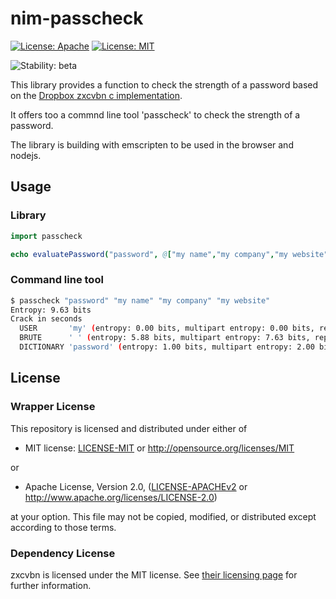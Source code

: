# nim-passcheck

[![License: Apache](https://img.shields.io/badge/License-Apache%202.0-blue.svg)](https://opensource.org/licenses/Apache-2.0)
[![License: MIT](https://img.shields.io/badge/License-MIT-blue.svg)](https://opensource.org/licenses/MIT)

![Stability: beta](https://img.shields.io/badge/stability-beta-yellow.svg)


This library provides a function to check the strength of a password based on the [Dropbox zxcvbn c implementation](https://github.com/tsyrogit/zxcvbn-c).

It offers too a commnd line tool 'passcheck' to check the strength of a password.

The library is building with emscripten to be used in the browser and nodejs.

## Usage

### Library

```nim
import passcheck

echo evaluatePassword("password", @["my name","my company","my website"])
```

### Command line tool

```bash
$ passcheck "password" "my name" "my company" "my website"
Entropy: 9.63 bits
Crack in seconds
  USER       'my' (entropy: 0.00 bits, multipart entropy: 0.00 bits, repeated: false)
  BRUTE      ' ' (entropy: 5.88 bits, multipart entropy: 7.63 bits, repeated: false)
  DICTIONARY 'password' (entropy: 1.00 bits, multipart entropy: 2.00 bits, repeated: false)
```

## License

### Wrapper License

This repository is licensed and distributed under either of

* MIT license: [LICENSE-MIT](LICENSE-MIT) or http://opensource.org/licenses/MIT

or

* Apache License, Version 2.0, ([LICENSE-APACHEv2](LICENSE-APACHEv2) or http://www.apache.org/licenses/LICENSE-2.0)

at your option. This file may not be copied, modified, or distributed except according to those terms.

### Dependency License

zxcvbn is licensed under the MIT license. See [their licensing page](https://github.com/tsyrogit/zxcvbn-c) for further information.

